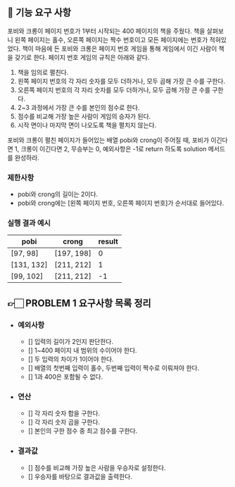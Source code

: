 ## 🚀 기능 요구 사항

포비와 크롱이 페이지 번호가 1부터 시작되는 400 페이지의 책을 주웠다. 책을 살펴보니 왼쪽 페이지는 홀수, 오른쪽 페이지는 짝수 번호이고 모든 페이지에는 번호가 적혀있었다. 책이 마음에 든 포비와 크롱은 페이지 번호 게임을 통해 게임에서 이긴 사람이 책을 갖기로 한다. 페이지 번호 게임의 규칙은 아래와 같다.

1. 책을 임의로 펼친다.
2. 왼쪽 페이지 번호의 각 자리 숫자를 모두 더하거나, 모두 곱해 가장 큰 수를 구한다.
3. 오른쪽 페이지 번호의 각 자리 숫자를 모두 더하거나, 모두 곱해 가장 큰 수를 구한다.
4. 2~3 과정에서 가장 큰 수를 본인의 점수로 한다.
5. 점수를 비교해 가장 높은 사람이 게임의 승자가 된다.
6. 시작 면이나 마지막 면이 나오도록 책을 펼치지 않는다.

포비와 크롱이 펼친 페이지가 들어있는 배열 pobi와 crong이 주어질 때, 포비가 이긴다면 1, 크롱이 이긴다면 2, 무승부는 0, 예외사항은 -1로 return 하도록 solution 메서드를 완성하라.

### 제한사항

- pobi와 crong의 길이는 2이다.
- pobi와 crong에는 [왼쪽 페이지 번호, 오른쪽 페이지 번호]가 순서대로 들어있다.

### 실행 결과 예시

| pobi       | crong      | result |
| ---------- | ---------- | ------ |
| [97, 98]   | [197, 198] | 0      |
| [131, 132] | [211, 212] | 1      |
| [99, 102]  | [211, 212] | -1     |


## 👉🏻 PROBLEM 1 요구사항 목록 정리

- ### 예외사항
  - [] 입력의 길이가 2인지 판단한다.
  - [] 1~400 페이지 내 범위의 수이어야 한다.
  - [] 두 입력의 차이가 1이어야 한다.
  - [] 배열의 첫번째 입력이 홀수, 두번째 입력이 짝수로 이뤄져야 한다.
  - [] 1과 400은 포함될 수 없다.

- ### 연산
  - [] 각 자리 숫자 합을 구한다.
  - [] 각 자리 숫자 곱을 구한다.
  - [] 본인의 구한 점수 중 최고 점수를 구한다.

- ### 결과값
  - [] 점수를 비교해 가장 높은 사람을 우승자로 설정한다.
  - [] 우승자를 바탕으로 결과값을 출력한다.


